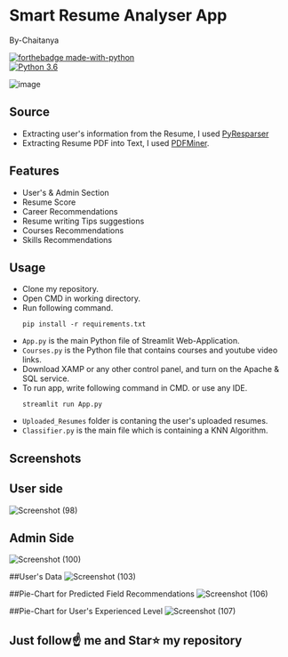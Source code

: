 # Smart Resume Analyser App
By-Chaitanya

[![forthebadge made-with-python](http://ForTheBadge.com/images/badges/made-with-python.svg)](https://www.python.org/)                 
[![Python 3.6](https://img.shields.io/badge/python-3.6-blue.svg)](https://www.python.org/downloads/release/python-360/)   

![image](https://github.com/MateChaitanya/Smart-Resume-Analyser/assets/99747639/43b49e3c-cac3-476a-aa3f-a865c1b7ae1c)

## Source
- Extracting user's information from the Resume, I used [PyResparser](https://omkarpathak.in/pyresparser/)
- Extracting Resume PDF into Text, I used [PDFMiner](https://pypi.org/project/pdfminer/).

## Features
- User's & Admin Section
- Resume Score
- Career Recommendations
- Resume writing Tips suggestions
- Courses Recommendations
- Skills Recommendations

## Usage
- Clone my repository.
- Open CMD in working directory.
- Run following command.
  ```
  pip install -r requirements.txt
  ```
- `App.py` is the main Python file of Streamlit Web-Application. 
- `Courses.py` is the Python file that contains courses and youtube video links.
- Download XAMP or any other control panel, and turn on the Apache & SQL service.
- To run app, write following command in CMD. or use any IDE.
  ```
  streamlit run App.py
  ```
- `Uploaded_Resumes` folder is contaning the user's uploaded resumes.
- `Classifier.py` is the main file which is containing a KNN Algorithm.

## Screenshots

## User side
![Screenshot (98)](https://github.com/MateChaitanya/Smart-Resume-Analyser/assets/99747639/a96b6492-a5e8-4ec0-be25-64e298ce13ce)


## Admin Side
![Screenshot (100)](https://github.com/MateChaitanya/Smart-Resume-Analyser/assets/99747639/883aafbc-6361-4ae1-a4ab-033d130b3c7e)

##User's Data
![Screenshot (103)](https://github.com/MateChaitanya/Smart-Resume-Analyser/assets/99747639/65539adf-6dde-422f-b958-63743f6b7e1e)

##Pie-Chart for Predicted Field Recommendations
![Screenshot (106)](https://github.com/MateChaitanya/Smart-Resume-Analyser/assets/99747639/e5d37b7d-cefd-4f0f-a993-69edc8cab6df)

##Pie-Chart for User's Experienced Level
![Screenshot (107)](https://github.com/MateChaitanya/Smart-Resume-Analyser/assets/99747639/314a37db-c5d8-498e-b679-84c3c38052e0)






## Just follow☝️ me and Star⭐ my repository 
